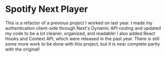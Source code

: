 # Spotify Next Player

This is a refactor of a previous project I worked on last year. I made my authentication client-side through Next's Dynamic API routing and updated my code to be a lot cleaner, organized, and readable! I also added React Hooks and Context API, which were released in the past year. There is still some more work to be done with this project, but it is near complete parity with the original!
